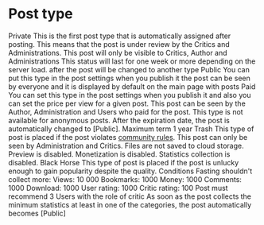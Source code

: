 # Post type

Private
	This is the first post type that is automatically assigned after posting.
	This means that the post is under review by the Critics and Administrations. This post will only be visible to Critics, Author and Administrations
	This status will last for one week or more depending on the server load.
	after the post will be changed to another type
Public
	You can put this type in the post settings when you publish it
	the post can be seen by everyone and it is displayed by default on the main page with posts
Paid
	You can set this type in the post settings when you publish it and also you can set the price per view for a given post. 
	This post can be seen by the Author, Administration and Users who paid for the post.
	This type is not available for anonymous posts. 
	After the expiration date, the post is automatically changed to [Public]. Maximum term 1 year
Trash
	This type of post is placed if the post violates [community rules](https://github.com/libarty/ine_base/tree/master/en/How_it_is_supposed_to_work/User/Rules). 
	This post can only be seen by Administration and Critics.
	Files are not saved to cloud storage.
	Preview is disabled.
	Monetization is disabled.
	Statistics collection is disabled.
Black Horse
	This type of post is placed if the post is unlucky enough to gain popularity despite the quality.
	Conditions
		Fasting shouldn't collect more:
			Views: 10 000
			Bookmarks: 1000
			Money: 1000
			Comments: 1000
			Download: 1000
			User rating: 1000
			Critic rating:  100
		Post must recommend 3 Users with the role of critic
		As soon as the post collects the minimum statistics at least in one of the categories, the post automatically becomes [Public]
